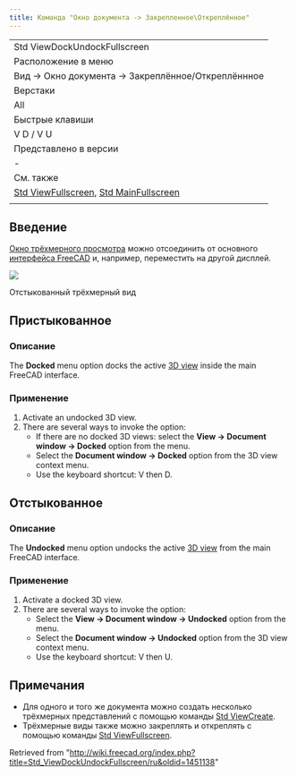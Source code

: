 ```yaml
---
title: Команда "Окно документа -> Закрепленное\Откреплённое"
---
```

|  |
| --- |
| Std ViewDockUndockFullscreen |
| Расположение в меню |
| Вид → Окно документа → Закреплённое/Откреплённное |
| Верстаки |
| All |
| Быстрые клавиши |
| V D / V U |
| Представлено в версии |
| - |
| См. также |
| [Std ViewFullscreen](/Std_ViewFullscreen/ru "Std ViewFullscreen/ru"), [Std MainFullscreen](/Std_MainFullscreen/ru "Std MainFullscreen/ru") |
|  |

## Введение

[Окно трёхмерного просмотра](/3D_view/ru "3D view/ru") можно отсоединить от основного [интерфейса FreeCAD](/Interface/ru "Interface/ru") и, например, переместить на другой дисплей.

![](/images/FinestraNonAgganciata.png)

Отстыкованный трёхмерный вид

## Пристыкованное

### Описание

The **Docked** menu option docks the active [3D view](/3D_view "3D view") inside the main FreeCAD interface.

### Применение

1. Activate an undocked 3D view.
2. There are several ways to invoke the option:
   * If there are no docked 3D views: select the **View → Document window → Docked** option from the menu.
   * Select the **Document window → Docked** option from the 3D view context menu.
   * Use the keyboard shortcut: V then D.

## Отстыкованное

### Описание

The **Undocked** menu option undocks the active [3D view](/3D_view "3D view") from the main FreeCAD interface.

### Применение

1. Activate a docked 3D view.
2. There are several ways to invoke the option:
   * Select the **View → Document window → Undocked** option from the menu.
   * Select the **Document window → Undocked** option from the 3D view context menu.
   * Use the keyboard shortcut: V then U.

## Примечания

* Для одного и того же документа можно создать несколько трёхмерных представлений с помощью команды [Std ViewCreate](/Std_ViewCreate/ru "Std ViewCreate/ru").
* Трёхмерные виды также можно закреплять и откреплять с помощью команды [Std ViewFullscreen](/Std_ViewFullscreen/ru "Std ViewFullscreen/ru").

Retrieved from "<http://wiki.freecad.org/index.php?title=Std_ViewDockUndockFullscreen/ru&oldid=1451138>"